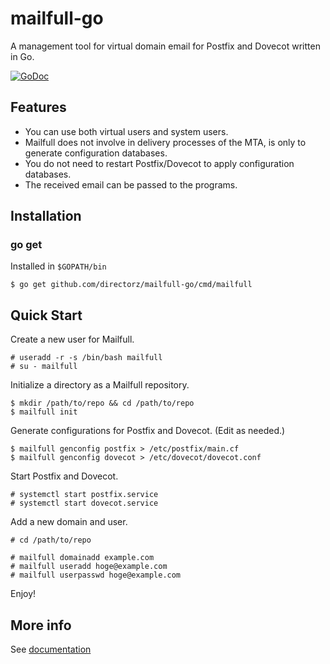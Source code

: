 mailfull-go
===========

A management tool for virtual domain email for Postfix and Dovecot written in Go.

[![GoDoc](https://godoc.org/github.com/directorz/mailfull-go?status.svg)](https://godoc.org/github.com/directorz/mailfull-go)

Features
--------

- You can use both virtual users and system users.
- Mailfull does not involve in delivery processes of the MTA, is only to generate configuration databases.
- You do not need to restart Postfix/Dovecot to apply configuration databases.
- The received email can be passed to the programs.

Installation
------------

### go get

Installed in `$GOPATH/bin`

```
$ go get github.com/directorz/mailfull-go/cmd/mailfull
```

Quick Start
-----------

Create a new user for Mailfull.

```
# useradd -r -s /bin/bash mailfull
# su - mailfull
```

Initialize a directory as a Mailfull repository.

```
$ mkdir /path/to/repo && cd /path/to/repo
$ mailfull init
```

Generate configurations for Postfix and Dovecot. (Edit as needed.)

```
$ mailfull genconfig postfix > /etc/postfix/main.cf
$ mailfull genconfig dovecot > /etc/dovecot/dovecot.conf
```

Start Postfix and Dovecot.

```
# systemctl start postfix.service
# systemctl start dovecot.service
```

Add a new domain and user.

```
# cd /path/to/repo

# mailfull domainadd example.com
# mailfull useradd hoge@example.com
# mailfull userpasswd hoge@example.com
```

Enjoy!

More info
---------

See [documentation](doc/README.md)
